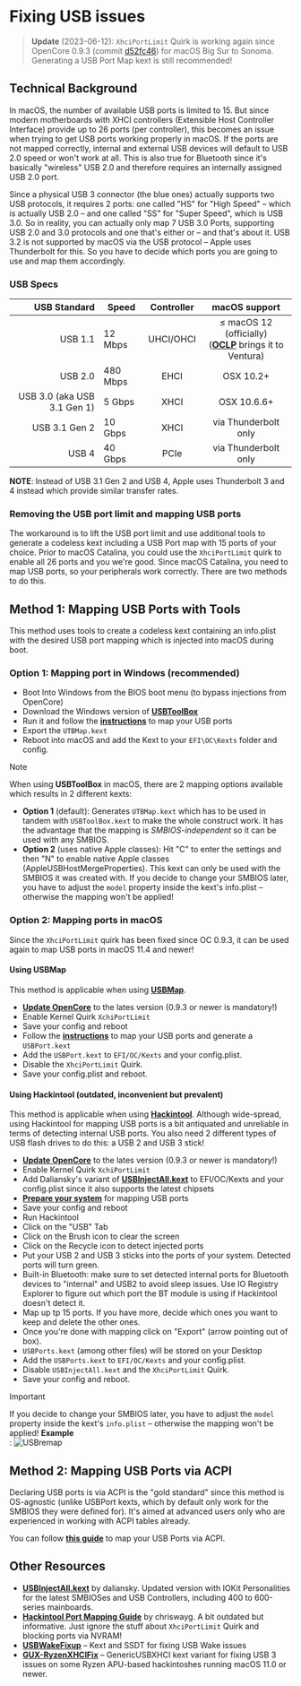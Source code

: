 # Fixing USB issues

> **Update** (2023-06-12): `XhciPortLimit` Quirk is working again since OpenCore 0.9.3 (commit [d52fc46](https://github.com/acidanthera/OpenCorePkg/commit/d52fc46ba650ce1afe00c354331a0657a533ef18)) for macOS Big Sur to Sonoma. Generating a USB Port Map kext is still recommended!

## Technical Background

In macOS, the number of available USB ports is limited to 15. But since modern motherboards with XHCI controllers (Extensible Host Controller Interface) provide up to 26 ports (per controller), this becomes an issue when trying to get USB ports working properly in macOS. If the ports are not mapped correctly, internal and external USB devices will default to USB 2.0 speed or won't work at all. This is also true for Bluetooth since it's basically "wireless" USB 2.0 and therefore requires an internally assigned USB 2.0 port.

Since a physical USB 3 connector (the blue ones) actually supports two USB protocols, it requires 2 ports: one called "HS" for "High Speed" – which is actually USB 2.0 – and one called "SS" for "Super Speed", which is USB 3.0. So in reality, you can actually only map 7 USB 3.0 Ports, supporting USB 2.0 and 3.0 protocols and one that's either or – and that's about it. USB 3.2 is not supported by macOS via the USB protocol – Apple uses Thunderbolt for this. So you have to decide which ports you are going to use and map them accordingly.

### USB Specs

USB Standard | Speed | Controller | macOS support 
------------:|-------|:----------:|:---------------:
USB 1.1      | 12 Mbps | UHCI/OHCI |  ≤ macOS 12 (officially)</br>([**OCLP**](https://github.com/dortania/OpenCore-Legacy-Patcher/releases/tag/0.6.1) brings it to Ventura)
USB 2.0      | 480 Mbps |EHCI | OSX 10.2+ 
USB 3.0 (aka USB 3.1 Gen 1)| 5 Gbps | XHCI | OSX 10.6.6+
USB 3.1 Gen 2| 10 Gbps | XHCI | via Thunderbolt only
USB 4        | 40 Gbps | PCIe | via Thunderbolt only

**NOTE**: Instead of USB 3.1 Gen 2 and USB 4, Apple uses Thunderbolt 3 and 4 instead which provide similar transfer rates.

### Removing the USB port limit and mapping USB ports

The workaround is to lift the USB port limit and use additional tools to generate a codeless kext including a USB Port map with 15 ports of your choice. Prior to macOS Catalina, you could use the `XhciPortLimit` quirk to enable all 26 ports and you we're good. Since macOS Catalina, you need to map USB ports, so your peripherals work correctly. There are two methods to do this.

## Method 1: Mapping USB Ports with Tools
This method uses tools to create a codeless kext containing an info.plist with the desired USB port mapping which is injected into macOS during boot.

### Option 1: Mapping port in Windows (recommended)
- Boot Into Windows from the BIOS boot menu (to bypass injections from OpenCore)
- Download the Windows version of [**USBToolBox**](https://github.com/USBToolBox/tool/releases)
- Run it and follow the [**instructions**](https://github.com/USBToolBox/tool#usage) to map your USB ports
- Export the `UTBMap.kext`
- Reboot into macOS and add the Kext to your `EFI\OC\Kexts` folder and config.

> [!NOTE]
> When using **USBToolBox** in macOS, there are 2 mapping options available which results in 2 different kexts:
> - **Option 1** (default): Generates `UTBMap.kext` which has to be used in tandem with `USBToolBox.kext` to make the whole construct work. It has the advantage that the mapping is *SMBIOS-independent* so it can be used with any SMBIOS.
> - **Option 2** (uses native Apple classes): Hit "C" to enter the settings and then "N" to enable native Apple classes (AppleUSBHostMergeProperties). This kext can only be used with the SMBIOS it was created with. If you decide to change your SMBIOS later, you have to adjust the `model` property inside the kext's info.plist – otherwise the mapping won't be applied!

### Option 2: Mapping ports in macOS
Since the `XhciPortLimit` quirk has been fixed since OC 0.9.3, it can be used again to map USB ports in macOS 11.4 and newer!

#### Using USBMap
This method is applicable when using [**USBMap**](https://github.com/corpnewt/USBMap).

- [**Update OpenCore**](https://github.com/5T33Z0/OC-Little-Translated/tree/main/D_Updating_OpenCore) to the lates version (0.9.3 or newer is mandatory!)
- Enable Kernel Quirk `XchiPortLimit`
- Save your config and reboot
- Follow the [**instructions**](https://github.com/corpnewt/USBMap#general-mapping-process) to map your USB ports and generate a `USBPort.kext`
- Add the `USBPort.kext` to `EFI/OC/Kexts` and your config.plist. 
- Disable the `XhciPortLimit` Quirk.
- Save your config.plist and reboot.

#### Using Hackintool (outdated, inconvenient but prevalent)
This method is applicable when using [**Hackintool**](https://github.com/benbaker76/Hackintool). Although wide-spread, using Hackintool for mapping USB ports is a bit antiquated and unreliable in terms of detecting internal USB ports. You also need 2 different types of USB flash drives to do this: a USB 2 and USB 3 stick!

- [**Update OpenCore**](https://github.com/5T33Z0/OC-Little-Translated/tree/main/D_Updating_OpenCore) to the lates version (0.9.3 or newer is mandatory!)
- Enable Kernel Quirk `XchiPortLimit`
- Add Daliansky's variant of [**USBInjectAll.kext**](https://github.com/daliansky/OS-X-USB-Inject-All/releases) to EFI/OC/Kexts and your config.plist since it also supports the latest chipsets
- [**Prepare your system**](https://dortania.github.io/OpenCore-Post-Install/usb/system-preparation.html) for mapping USB ports
- Save your config and reboot
- Run Hackintool
- Click on the "USB" Tab
- Click on the Brush icon to clear the screen
- Click on the Recycle icon to detect injected ports
- Put your USB 2 and USB 3 sticks into the ports of your system. Detected ports will turn green.
- Built-in Bluetooth: make sure to set detected internal ports for Bluetooth devices to "internal" and USB2 to avoid sleep issues. Use IO Registry Explorer to figure out which port the BT module is using if Hackintool doesn't detect it.
- Map up tp 15 ports. If you have more, decide which ones you want to keep and delete the other ones.
- Once you're done with mapping click on "Export" (arrow pointing out of box).
- `USBPorts.kext` (among other files) will be stored on your Desktop
- Add the `USBPorts.kext` to `EFI/OC/Kexts` and your config.plist. 
- Disable `USBInjectAll.kext` and the `XhciPortLimit` Quirk.
- Save your config and reboot.

> [!IMPORTANT]
> 
> If you decide to change your SMBIOS later, you have to adjust the `model` property inside the kext's `info.plist` – otherwise the mapping won't be applied! **Example** <br>: ![USBremap](https://github.com/5T33Z0/OC-Little-Translated/assets/76865553/4386daf7-fc63-480d-8922-9632425c3c57)

## Method 2: Mapping USB Ports via ACPI
Declaring USB ports is via ACPI is the "gold standard" since this method is OS-agnostic (unlike USBPort kexts, which by default only work for the SMBIOS they were defined for). It's aimed at advanced users only who are experienced in working with ACPI tables already. 

You can follow [**this guide**](https://github.com/5T33Z0/OC-Little-Translated/tree/main/03_USB_Fixes/ACPI_Mapping_USB_Ports) to map your USB Ports via ACPI.

## Other Resources
- [**USBInjectAll.kext**](https://github.com/daliansky/OS-X-USB-Inject-All/releases) by daliansky. Updated version with IOKit Personalities for the latest SMBIOSes and USB Controllers, including 400 to 600-series mainboards.
- [**Hackintool Port Mapping Guide**](https://chriswayg.gitbook.io/opencore-visual-beginners-guide/step-by-step/install-postinstall/usb-port-mapping) by chriswayg. A bit outdated but informative. Just ignore the stuff about `XhciPortLimit` Quirk and blocking ports via NVRAM!
- [**USBWakeFixup**](https://github.com/osy/USBWakeFixup) – Kext and SSDT for fixing USB Wake issues
- [**GUX-RyzenXHCIFix**](https://github.com/RattletraPM/GUX-RyzenXHCIFix) – GenericUSBXHCI kext variant for fixing USB 3 issues on some Ryzen APU-based hackintoshes running macOS 11.0 or newer.
